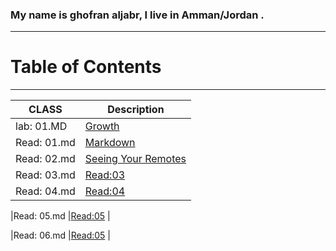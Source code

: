 
### My name is ghofran aljabr, I live in Amman/Jordan .
---------
# Table of Contents
-----------
| CLASS | Description |
| -----|------ |
| lab:  01.MD|  [Growth](https://ghofranaljabr.github.io/reading-notes/lab:01b) |
 |Read: 01.md |[Markdown](https://ghofranaljabr.github.io/reading-notes/Read:%2001)  |
|Read: 02.md |[Seeing Your Remotes](https://ghofranaljabr.github.io/reading-notes/Read:%2002)  |
|Read: 03.md |[Read:03](https://ghofranaljabr.github.io/reading-notes/Read:%2003)  |
|Read: 04.md |[Read:04](https://ghofranaljabr.github.io/reading-notes/Read:%2004)  |

|Read: 05.md |[Read:05](https://ghofranaljabr.github.io/reading-notes/Read:%2005)  |

|Read: 06.md |[Read:05](https://ghofranaljabr.github.io/reading-notes/Read:%2006)  |
